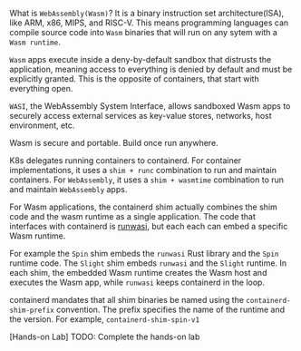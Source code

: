 What is `WebAssembly(Wasm)`? It is a binary instruction set architecture(ISA), like ARM, x86, MIPS, and RISC-V. This means programming languages can compile source code into `Wasm` binaries that will run on any sytem with a `Wasm runtime`.

`Wasm` apps execute inside a deny-by-default sandbox that distrusts the application, meaning access to everything is denied by default and must be explicitly granted. This is the opposite of containers, that start with everything open.

`WASI`, the WebAssembly System Interface, allows sandboxed Wasm apps to securely access external services as key-value stores, networks, host environment, etc.

Wasm is secure and portable. Build once run anywhere.

K8s delegates running containers to containerd. For container implementations, it uses a `shim + runc` combination to run and maintain containers. For `WebAssembly`, it uses a `shim + wasmtime` combination to run and maintain `WebAssembly` apps.

For Wasm applications, the containerd shim actually combines the shim code and the wasm runtime as a single application. The code that interfaces with containerd is [runwasi](https://github.com/containerd/runwasi), but each each can embed a specific Wasm runtime.

For example the `Spin` shim embeds the `runwasi` Rust library and the `Spin` runtime code. The `Slight` shim embeds `runwasi` and the `Slight` runtime. In each shim, the embedded Wasm runtime creates the Wasm host and executes the Wasm app, while `runwasi` keeps containerd in the loop.

containerd mandates that all shim binaries be named using the `containerd-shim-prefix` convention. The prefix specifies the name of the runtime and the version. For example, `containerd-shim-spin-v1`

[Hands-on Lab]
TODO: Complete the hands-on lab


